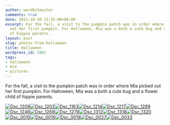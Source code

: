 ```yaml
---
author: wordbitmaster
comments: true
date: 2011-10-30 23:55:00+00:00
excerpt: For the fall, a visit to the pumpkin patch was in order where Mia picked
  out her first pumpkin. For Halloween, Mia was a both a cute bug and a flower child
  of hippie parents.
layout: post
slug: photos-from-halloween
title: Halloween
wordpress_id: 1061
tags:
- halloween
- mia
- pictures
---
```


For the fall, a visit to the pumpkin patch was in order where Mia picked out her first pumpkin. For Halloween, Mia was a both a cute bug and a flower child of hippie parents.

[![Dsc_1209](http://wordbitarchives.files.wordpress.com/2013/02/dsc_1209-scaled-1000.jpg?w=300)](http://wordbitarchives.files.wordpress.com/2013/02/dsc_1209-scaled-1000.jpg)[![Dsc_1202](http://wordbitarchives.files.wordpress.com/2013/02/dsc_1202-scaled-1000.jpg?w=300)](http://wordbitarchives.files.wordpress.com/2013/02/dsc_1202-scaled-1000.jpg)[![Dsc_1163](http://wordbitarchives.files.wordpress.com/2013/02/dsc_1163-scaled-1000.jpg?w=300)](http://wordbitarchives.files.wordpress.com/2013/02/dsc_1163-scaled-1000.jpg)[![Dsc_1214](http://wordbitarchives.files.wordpress.com/2013/02/dsc_1214-scaled-1000.jpg?w=300)](http://wordbitarchives.files.wordpress.com/2013/02/dsc_1214-scaled-1000.jpg)[![Dsc_1217](http://wordbitarchives.files.wordpress.com/2013/02/dsc_1217-scaled-1000.jpg?w=300)](http://wordbitarchives.files.wordpress.com/2013/02/dsc_1217-scaled-1000.jpg)[![Dsc_1289](http://wordbitarchives.files.wordpress.com/2013/02/dsc_1289-scaled-1000.jpg?w=300)](http://wordbitarchives.files.wordpress.com/2013/02/dsc_1289-scaled-1000.jpg)[![Dsc_1246](http://wordbitarchives.files.wordpress.com/2013/02/dsc_1246-scaled-1000.jpg?w=201)](http://wordbitarchives.files.wordpress.com/2013/02/dsc_1246-scaled-1000.jpg)[![Dsc_1269](http://wordbitarchives.files.wordpress.com/2013/02/dsc_1269-scaled-1000.jpg?w=300)](http://wordbitarchives.files.wordpress.com/2013/02/dsc_1269-scaled-1000.jpg)[![Dsc_1279](http://wordbitarchives.files.wordpress.com/2013/02/dsc_1279-scaled-1000.jpg?w=300)](http://wordbitarchives.files.wordpress.com/2013/02/dsc_1279-scaled-1000.jpg)[![Dsc_1312](http://wordbitarchives.files.wordpress.com/2013/02/dsc_1312-scaled-1000.jpg?w=201)](http://wordbitarchives.files.wordpress.com/2013/02/dsc_1312-scaled-1000.jpg)[![Dsc_1318](http://wordbitarchives.files.wordpress.com/2013/02/dsc_1318-scaled-1000.jpg?w=201)](http://wordbitarchives.files.wordpress.com/2013/02/dsc_1318-scaled-1000.jpg)[![Dsc_1320](http://wordbitarchives.files.wordpress.com/2013/02/dsc_1320-scaled-1000.jpg?w=300)](http://wordbitarchives.files.wordpress.com/2013/02/dsc_1320-scaled-1000.jpg)[![Dsc_0010](http://wordbitarchives.files.wordpress.com/2013/02/dsc_0010-scaled-1000.jpg?w=300)](http://wordbitarchives.files.wordpress.com/2013/02/dsc_0010-scaled-1000.jpg)[![Dsc_0016](http://wordbitarchives.files.wordpress.com/2013/02/dsc_0016-scaled-1000.jpg?w=300)](http://wordbitarchives.files.wordpress.com/2013/02/dsc_0016-scaled-1000.jpg)[![Dsc_0019](http://wordbitarchives.files.wordpress.com/2013/02/dsc_0019-scaled-1000.jpg?w=300)](http://wordbitarchives.files.wordpress.com/2013/02/dsc_0019-scaled-1000.jpg)[![Dsc_0027](http://wordbitarchives.files.wordpress.com/2013/02/dsc_0027-scaled-1000.jpg?w=300)](http://wordbitarchives.files.wordpress.com/2013/02/dsc_0027-scaled-1000.jpg)[![Dsc_0033](http://wordbitarchives.files.wordpress.com/2013/02/dsc_0033-scaled-1000.jpg?w=300)](http://wordbitarchives.files.wordpress.com/2013/02/dsc_0033-scaled-1000.jpg)
